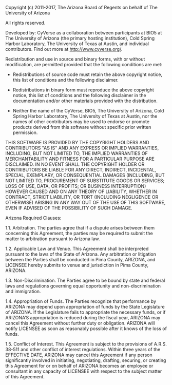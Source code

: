 Copyright (c) 2011-2017, The Arizona Board of Regents on behalf of The University of Arizona

All rights reserved.

Developed by: CyVerse as a collaboration between participants at BIO5 at The University of Arizona (the primary hosting
institution), Cold Spring Harbor Laboratory, The University of Texas at Austin, and individual contributors. Find out
more at http://www.cyverse.org/.

Redistribution and use in source and binary forms, with or without modification, are permitted provided that the
following conditions are met:

* Redistributions of source code must retain the above copyright notice, this list of conditions and the following
  disclaimer.

* Redistributions in binary form must reproduce the above copyright notice, this list of conditions and the following
  disclaimer in the documentation and/or other materials provided with the distribution.

* Neither the name of the CyVerse, BIO5, The University of Arizona, Cold Spring Harbor Laboratory, The University of
  Texas at Austin, nor the names of other contributors may be used to endorse or promote products derived from this
  software without specific prior written permission.

THIS SOFTWARE IS PROVIDED BY THE COPYRIGHT HOLDERS AND CONTRIBUTORS "AS IS" AND ANY EXPRESS OR IMPLIED WARRANTIES,
INCLUDING, BUT NOT LIMITED TO, THE IMPLIED WARRANTIES OF MERCHANTABILITY AND FITNESS FOR A PARTICULAR PURPOSE ARE
DISCLAIMED. IN NO EVENT SHALL THE COPYRIGHT HOLDER OR CONTRIBUTORS BE LIABLE FOR ANY DIRECT, INDIRECT, INCIDENTAL,
SPECIAL, EXEMPLARY, OR CONSEQUENTIAL DAMAGES (INCLUDING, BUT NOT LIMITED TO, PROCUREMENT OF SUBSTITUTE GOODS OR
SERVICES; LOSS OF USE, DATA, OR PROFITS; OR BUSINESS INTERRUPTION) HOWEVER CAUSED AND ON ANY THEORY OF LIABILITY,
WHETHER IN CONTRACT, STRICT LIABILITY, OR TORT (INCLUDING NEGLIGENCE OR OTHERWISE) ARISING IN ANY WAY OUT OF THE USE OF
THIS SOFTWARE, EVEN IF ADVISED OF THE POSSIBILITY OF SUCH DAMAGE.

Arizona Required Clauses:

1.1. Arbitration. The parties agree that if a dispute arises between them concerning this Agreement, the parties may be
     required to submit the matter to arbitration pursuant to Arizona law.

1.2. Applicable Law and Venue. This Agreement shall be interpreted pursuant to the laws of the State of Arizona. Any
     arbitration or litigation between the Parties shall be conducted in Pima County, ARIZONA, and LICENSEE hereby
     submits to venue and jurisdiction in Pima County, ARIZONA.

1.3. Non-Discrimination. The Parties agree to be bound by state and federal laws and regulations governing equal
     opportunity and non-discrimination and immigration.

1.4. Appropriation of Funds. The Parties recognize that performance by ARIZONA may depend upon appropriation of funds by
     the State Legislature of ARIZONA. If the Legislature fails to appropriate the necessary funds, or if ARIZONA’S
     appropriation is reduced during the fiscal year, ARIZONA may cancel this Agreement without further duty or
     obligation. ARIZONA will notify LICENSEE as soon as reasonably possible after it knows of the loss of funds.

1.5. Conflict of Interest. This Agreement is subject to the provisions of A.R.S. 38-511 and other conflict of interest
     regulations.  Within three years of the EFFECTIVE DATE, ARIZONA may cancel this Agreement if any person
     significantly involved in initiating, negotiating, drafting, securing, or creating this Agreement for or on behalf
     of ARIZONA becomes an employee or consultant in any capacity of LICENSEE with respect to the subject matter of this
     Agreement.